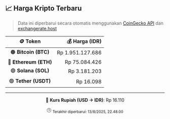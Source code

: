 

<!-- HARGA_KRIPTO -->
## 📈 Harga Kripto Terbaru

> Data ini diperbarui secara otomatis menggunakan [CoinGecko API](https://www.coingecko.com/) dan [exchangerate.host](https://exchangerate.host/)

<div align="center">

| 🪙 Token | 💰 Harga (IDR) |
|:------:|---------------:|
| 🟠 **Bitcoin (BTC)**   | Rp 1.951.127.686 |
| 🔵 **Ethereum (ETH)**  | Rp 75.084.426 |
| 🟣 **Solana (SOL)**    | Rp 3.181.203 |
| 🟢 **Tether (USDT)**   | Rp 16.098 |

---

💱 **Kurs Rupiah (USD → IDR)**: Rp 16.110

🕒 <sub>Terakhir diperbarui: 13/8/2025, 22.48.00</sub>

</div>
<!-- /HARGA_KRIPTO -->